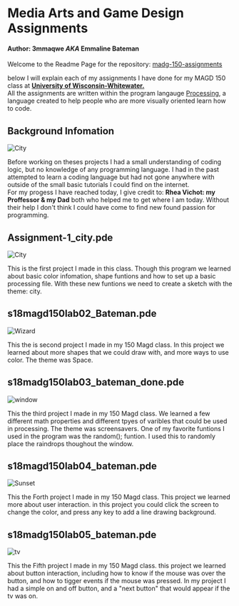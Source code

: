# Media Arts and Game Design Assignments
#### Author: 3mmaqwe _AKA_ Emmaline Bateman  
Welcome to the Readme Page for the repository: [madg-150-assignments](https://github.com/3mmaqwe/madg-150-asssignments)

  below I will explain each of my assignments I have done for my MAGD 150 class at [**University of Wisconsin-Whitewater.**](http://www.uww.edu/)  
All the assignments are written within the program langauge [Processing](https://processing.org/), a language created to help people who are more visually oriented learn how to code.   

 ## Background Infomation  
 
 ![City](https://i.imgur.com/BKlo0mS.png)
 
 Before working on theses projects I had a small understanding of coding logic, but no knowledge of any programming language. I had in the past attempted to learn a coding language but had not gone anywhere with outside of the small basic tutorials I could find on the internet.   
 For my progess I have reached today, I give credit to: **Rhea Vichot: my Proffessor & my Dad** both who helped me to get where I am today. Without their help I don't think I could have come to find new found passion for programming.   
 
  ## Assignment-1_city.pde
  
 ![City](https://i.imgur.com/BKlo0mS.png)
 
 This is the first project I made in this class. Though this program we learned about basic color infomation, shape funtions and how to set up a basic processing file. With these new funtions we need to create a sketch with the theme: city.   
 
  ## s18magd150lab02_Bateman.pde 
  
 ![Wizard](https://i.imgur.com/ZZmTYM4.png)
 
 This the is second project I made in my 150 Magd class. In this project we learned about more shapes that we could draw with, and more ways to use color. The theme was Space.    
 ## s18madg150lab03_bateman_done.pde  
 
 ![window](https://media.giphy.com/media/oHwxcWhY9TeC94n2Sc/giphy-downsized-large.gif)  
 
 This the third project I made in my 150 Magd class. We learned a few different math properties and different tpyes of varibles that could be used in processing. The theme was screensavers. One of my favorite funtions I used in the program was the random(); funtion. I used this to randomly place the raindrops thoughout the window.   
 ## s18magd150lab04_bateman.pde  
 
 ![Sunset](https://media.giphy.com/media/30248Td2PHEWWzozJe/giphy.gif)
 
  This the Forth project I made in my 150 Magd class. This project we learned more about user interaction. in this project you could click the screen to change the color, and press any key to add a line drawing background.   
  
 ## s18madg150lab05_bateman.pde  
 
 ![tv](https://media.giphy.com/media/lKMRqZHbdMHrEm4GFa/giphy.gif)  
 
  This the Fifth project I made in my 150 Magd class. this project we learned about button interaction, including how to know if the mouse was over the button, and how to tigger events if the mouse was pressed. In my project I had a simple on and off button, and a "next button" that would appear if the tv was on.   

 

